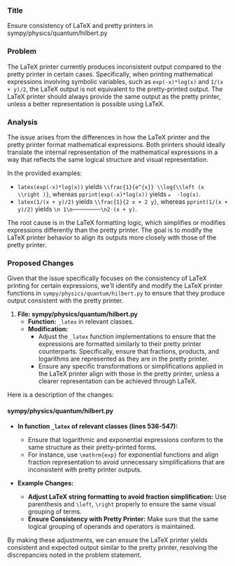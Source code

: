 ### Title
Ensure consistency of LaTeX and pretty printers in sympy/physics/quantum/hilbert.py

### Problem
The LaTeX printer currently produces inconsistent output compared to the pretty printer in certain cases. Specifically, when printing mathematical expressions involving symbolic variables, such as `exp(-x)*log(x)` and `1/(x + y)/2`, the LaTeX output is not equivalent to the pretty-printed output. The LaTeX printer should always provide the same output as the pretty printer, unless a better representation is possible using LaTeX.

### Analysis
The issue arises from the differences in how the LaTeX printer and the pretty printer format mathematical expressions. Both printers should ideally translate the internal representation of the mathematical expressions in a way that reflects the same logical structure and visual representation. 

In the provided examples:
- `latex(exp(-x)*log(x))` yields `\\frac{1}{e^{x}} \\log{\\left (x \\right )}`, whereas `pprint(exp(-x)*log(x))` yields `ℯ  ⋅log(x)`.
- `latex(1/(x + y)/2)` yields `\\frac{1}{2 x + 2 y}`, whereas `pprint(1/(x + y)/2)` yields `\n 1\n─────────\n2⋅(x + y)`.

The root cause is in the LaTeX formatting logic, which simplifies or modifies expressions differently than the pretty printer. The goal is to modify the LaTeX printer behavior to align its outputs more closely with those of the pretty printer.

### Proposed Changes
Given that the issue specifically focuses on the consistency of LaTeX printing for certain expressions, we'll identify and modify the LaTeX printer functions in `sympy/physics/quantum/hilbert.py` to ensure that they produce output consistent with the pretty printer.

1. **File: sympy/physics/quantum/hilbert.py**
    - **Function:** `_latex` in relevant classes.
    - **Modification:** 
        - Adjust the `_latex` function implementations to ensure that the expressions are formatted similarly to their pretty printer counterparts. Specifically, ensure that fractions, products, and logarithms are represented as they are in the pretty printer.
        - Ensure any specific transformations or simplifications applied in the LaTeX printer align with those in the pretty printer, unless a clearer representation can be achieved through LaTeX.

Here is a description of the changes:

#### sympy/physics/quantum/hilbert.py
- **In function `_latex` of relevant classes (lines 536-547):**
  - Ensure that logarithmic and exponential expressions conform to the same structure as their pretty-printed forms.
  - For instance, use `\mathrm{exp}` for exponential functions and align fraction representation to avoid unnecessary simplifications that are inconsistent with pretty printer outputs.

- **Example Changes:**
  - **Adjust LaTeX string formatting to avoid fraction simplification:** Use parenthesis and `\left`, `\right` properly to ensure the same visual grouping of terms.
  - **Ensure Consistency with Pretty Printer:** Make sure that the same logical grouping of operands and operators is maintained.

By making these adjustments, we can ensure the LaTeX printer yields consistent and expected output similar to the pretty printer, resolving the discrepancies noted in the problem statement.